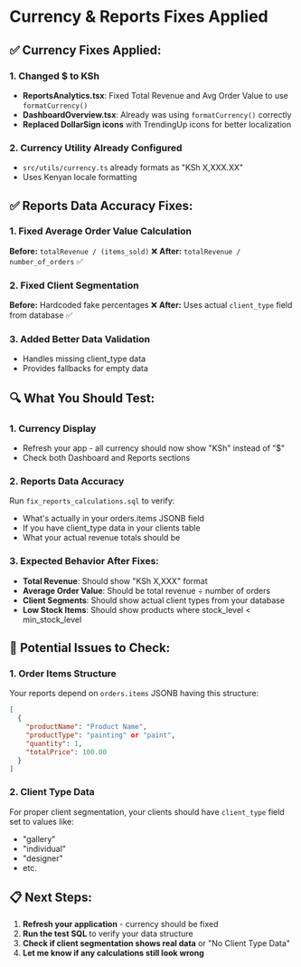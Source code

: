 # Currency & Reports Fixes Applied

## ✅ Currency Fixes Applied:

### 1. Changed $ to KSh

- **ReportsAnalytics.tsx**: Fixed Total Revenue and Avg Order Value to use `formatCurrency()`
- **DashboardOverview.tsx**: Already was using `formatCurrency()` correctly
- **Replaced DollarSign icons** with TrendingUp icons for better localization

### 2. Currency Utility Already Configured

- `src/utils/currency.ts` already formats as "KSh X,XXX.XX"
- Uses Kenyan locale formatting

## ✅ Reports Data Accuracy Fixes:

### 1. Fixed Average Order Value Calculation

**Before:** `totalRevenue / (items_sold)` ❌
**After:** `totalRevenue / number_of_orders` ✅

### 2. Fixed Client Segmentation

**Before:** Hardcoded fake percentages ❌
**After:** Uses actual `client_type` field from database ✅

### 3. Added Better Data Validation

- Handles missing client_type data
- Provides fallbacks for empty data

## 🔍 What You Should Test:

### 1. Currency Display

- Refresh your app - all currency should now show "KSh" instead of "$"
- Check both Dashboard and Reports sections

### 2. Reports Data Accuracy

Run `fix_reports_calculations.sql` to verify:

- What's actually in your orders.items JSONB field
- If you have client_type data in your clients table
- What your actual revenue totals should be

### 3. Expected Behavior After Fixes:

- **Total Revenue**: Should show "KSh X,XXX" format
- **Average Order Value**: Should be total revenue ÷ number of orders
- **Client Segments**: Should show actual client types from your database
- **Low Stock Items**: Should show products where stock_level < min_stock_level

## 🚨 Potential Issues to Check:

### 1. Order Items Structure

Your reports depend on `orders.items` JSONB having this structure:

```json
[
  {
    "productName": "Product Name",
    "productType": "painting" or "paint",
    "quantity": 1,
    "totalPrice": 100.00
  }
]
```

### 2. Client Type Data

For proper client segmentation, your clients should have `client_type` field set to values like:

- "gallery"
- "individual"
- "designer"
- etc.

## 📋 Next Steps:

1. **Refresh your application** - currency should be fixed
2. **Run the test SQL** to verify your data structure
3. **Check if client segmentation shows real data** or "No Client Type Data"
4. **Let me know if any calculations still look wrong**
